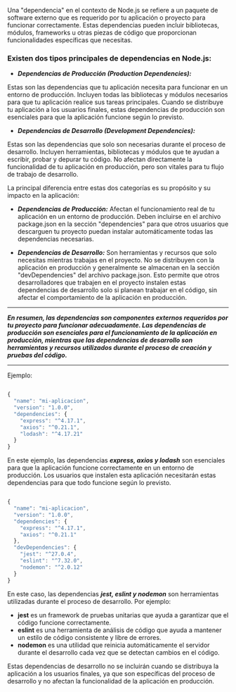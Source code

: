 Una "dependencia" en el contexto de Node.js se refiere a un paquete de software externo que es requerido por tu aplicación o proyecto para funcionar correctamente. Estas dependencias pueden incluir bibliotecas, módulos, frameworks u otras piezas de código que proporcionan funcionalidades específicas que necesitas.

### Existen dos tipos principales de dependencias en Node.js:
* ***Dependencias de Producción (Production Dependencies):***

Estas son las dependencias que tu aplicación necesita para funcionar en un entorno de producción. Incluyen todas las bibliotecas y módulos necesarios para que tu aplicación realice sus tareas principales. Cuando se distribuye tu aplicación a los usuarios finales, estas dependencias de producción son esenciales para que la aplicación funcione según lo previsto.

* ***Dependencias de Desarrollo (Development Dependencies):***

Estas son las dependencias que solo son necesarias durante el proceso de desarrollo. Incluyen herramientas, bibliotecas y módulos que te ayudan a escribir, probar y depurar tu código. No afectan directamente la funcionalidad de tu aplicación en producción, pero son vitales para tu flujo de trabajo de desarrollo.

La principal diferencia entre estas dos categorías es su propósito y su impacto en la aplicación:

* ***Dependencias de Producción:*** Afectan el funcionamiento real de tu aplicación en un entorno de producción. Deben incluirse en el archivo package.json en la sección "dependencies" para que otros usuarios que descarguen tu proyecto puedan instalar automáticamente todas las dependencias necesarias.

* ***Dependencias de Desarrollo:*** Son herramientas y recursos que solo necesitas mientras trabajas en el proyecto. No se distribuyen con la aplicación en producción y generalmente se almacenan en la sección "devDependencies" del archivo package.json. Esto permite que otros desarrolladores que trabajen en el proyecto instalen estas dependencias de desarrollo solo si planean trabajar en el código, sin afectar el comportamiento de la aplicación en producción.

***
***En resumen, las dependencias son componentes externos requeridos por tu proyecto para funcionar adecuadamente. Las dependencias de producción son esenciales para el funcionamiento de la aplicación en producción, mientras que las dependencias de desarrollo son herramientas y recursos utilizados durante el proceso de creación y pruebas del código.***
***

Ejemplo:

```javascript

{
  "name": "mi-aplicacion",
  "version": "1.0.0",
  "dependencies": {
    "express": "^4.17.1",
    "axios": "^0.21.1",
    "lodash": "^4.17.21"
  }
}

```
En este ejemplo, las dependencias ***express, axios y lodash*** son esenciales para que la aplicación funcione correctamente en un entorno de producción. Los usuarios que instalen esta aplicación necesitarán estas dependencias para que todo funcione según lo previsto.

```javascript

{
  "name": "mi-aplicacion",
  "version": "1.0.0",
  "dependencies": {
    "express": "^4.17.1",
    "axios": "^0.21.1"
  },
  "devDependencies": {
    "jest": "^27.0.4",
    "eslint": "^7.32.0",
    "nodemon": "^2.0.12"
  }
}

```
En este caso, las dependencias ***jest, eslint y nodemon*** son herramientas utilizadas durante el proceso de desarrollo. Por ejemplo:

+ **jest** es un framework de pruebas unitarias que ayuda a garantizar que el código funcione correctamente.
+ **eslint** es una herramienta de análisis de código que ayuda a mantener un estilo de código consistente y libre de errores.
+ **nodemon** es una utilidad que reinicia automáticamente el servidor durante el desarrollo cada vez que se detectan cambios en el código.

Estas dependencias de desarrollo no se incluirán cuando se distribuya la aplicación a los usuarios finales, ya que son específicas del proceso de desarrollo y no afectan la funcionalidad de la aplicación en producción.
